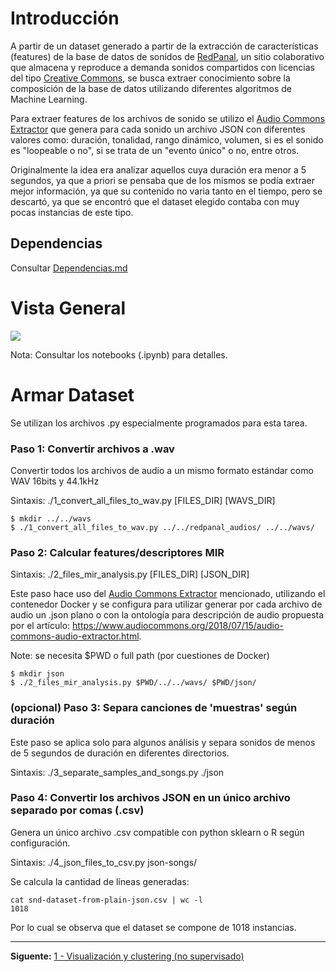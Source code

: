 # Introducción

A partir de un dataset generado a partir de la extracción de características (features) de la base de datos de sonidos de [RedPanal](https://redpanal.org), un sitio colaborativo que almacena y reproduce a demanda sonidos compartidos con licencias del tipo [Creative Commons](https://creativecommons.org/), se busca extraer conocimiento sobre la composición de la base de datos utilizando diferentes algoritmos de Machine Learning.

Para extraer features de los archivos de sonido se utilizo el [Audio Commons Extractor](https://github.com/AudioCommons/ac-audio-extractor) que genera para cada sonido un archivo JSON con diferentes valores como: duración, tonalidad, rango dinámico, volumen, si es el sonido es "loopeable o no", si se trata de un "evento único" o no, entre otros.

Originalmente la idea era analizar aquellos cuya duración era menor a 5 segundos, ya que a priori se pensaba que de los mismos se podía extraer mejor información, ya que su contenido no varia tanto en el tiempo, pero se descartó, ya que se encontró que el dataset elegido contaba con muy pocas instancias de este tipo.

## Dependencias

Consultar [Dependencias.md](Dependencias.md)

# Vista General

![](img/análisis-general.png)

Nota: Consultar los notebooks (.ipynb) para detalles.

# Armar Dataset

Se utilizan los archivos .py especialmente programados para esta tarea.

### Paso 1: Convertir archivos a .wav

Convertir todos los archivos de audio a un mismo formato estándar como WAV 16bits y 44.1kHz

Sintaxis: ./1_convert_all_files_to_wav.py [FILES_DIR] [WAVS_DIR]

    $ mkdir ../../wavs
    $ ./1_convert_all_files_to_wav.py ../../redpanal_audios/ ../../wavs/

### Paso 2: Calcular features/descriptores MIR

Sintaxis: ./2_files_mir_analysis.py [FILES_DIR] [JSON_DIR]

Este paso hace uso del [Audio Commons Extractor](https://github.com/AudioCommons/ac-audio-extractor) mencionado, utilizando el contenedor Docker y se configura para utilizar generar por cada archivo de audio un .json plano o con la ontología para descripción de audio propuesta por el artículo: https://www.audiocommons.org/2018/07/15/audio-commons-audio-extractor.html.

Note: se necesita $PWD o full path (por cuestiones de Docker)

    $ mkdir json
    $ ./2_files_mir_analysis.py $PWD/../../wavs/ $PWD/json/

### (opcional) Paso 3: Separa canciones de 'muestras' según duración

Este paso se aplica solo para algunos análisis y separa sonidos de menos de 5 segundos de duración en diferentes directorios.
 
Sintaxis: ./3_separate_samples_and_songs.py ./json

### Paso 4: Convertir los archivos JSON en un único archivo separado por comas (.csv)

Genera un único archivo .csv compatible con python sklearn o R según configuración.

Sintaxis: ./4_json_files_to_csv.py json-songs/

Se calcula la cantidad de líneas generadas:

    cat snd-dataset-from-plain-json.csv | wc -l
    1018

Por lo cual se observa que el dataset se compone de 1018 instancias.

----------

**Siguente:** [1 - Visualización y clustering (no supervisado)](1%20-%20Visualización%20y%20clustering%20(no%20supervisado).ipynb)